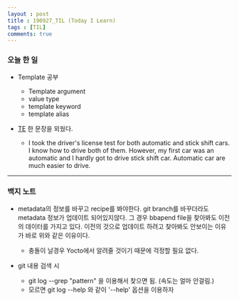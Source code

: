 ```yaml
---
layout : post
title : 190927_TIL (Today I Learn)
tags : [TIL]
comments: true
---
```

### 오늘 한 일
- Template 공부
  - Template argument
  - value type
  - template keyword
  - template alias

- [TE](https://armkernel.github.io/TE_190927/) 한 문장을 외웠다.
  - I took the driver's license test for both automatic and stick shift cars. I know how to drive both of them. However, my first car was an automatic and I hardly got to drive stick shift car. Automatic car are much easier to drive.

---
### 백지 노트
- metadata의 정보를 바꾸고 recipe를 봐야한다. git branch를 바꾸더라도 metadata 정보가 업데이트 되어있지않다. 그 경우 bbapend file을 찾아봐도 이전의 데이터를 가지고 있다. 이전의 것으로 업데이트 하려고 찾아봐도 안보이는 이유가 바로 위와 같은 이유이다. 
  - 충돌이 날경우 Yocto에서 알려줄 것이기 때문에 걱정할 필요 없다.

- git 내용 검색 시
  - git log --grep "pattern" 을 이용해서 찾으면 됨. (속도는 얼마 안걸림.)
  - 모르면 git log --help 와 같이 '--help' 옵션을 이용하자
